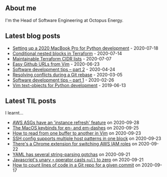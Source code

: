 ## About me
I'm the Head of Software Engineering at Octopus Energy.
## Latest blog posts
- [Setting up a 2020 MacBook Pro for Python development](https://codeinthehole.com/guides/settings-up-a-2020-macbook-for-python-development/) - 2020-07-18
- [Conditional nested blocks in Terraform](https://codeinthehole.com/tips/conditional-nested-blocks-in-terraform/) - 2020-07-14
- [Maintainable Terraform CIDR lists](https://codeinthehole.com/tips/terraform-cidrs/) - 2020-07-07
- [Easy Github URLs from Vim](https://codeinthehole.com/tips/easy-github-urls-from-vim/) - 2020-06-23
- [Software development tips – part 2](https://codeinthehole.com/tips/software-development-tips-part2/) - 2020-04-24
- [Resolving conflicts during a Git rebase](https://codeinthehole.com/guides/resolving-conflicts-during-a-git-rebase/) - 2020-03-05
- [Software development tips – part 1](https://codeinthehole.com/tips/software-development-tips-part1/) - 2020-02-26
- [Vim text-objects for Python development](https://codeinthehole.com/tips/vim-text-objects/) - 2019-06-13
## Latest TIL posts
I learnt...
- [AWS ASGs have an 'instance refresh' feature](https://til.codeinthehole.com/posts/aws-asgs-have-an-instance-refresh-feature/) on 2020-09-28
- [The MacOS keybinds for en- and em-dashes](https://til.codeinthehole.com/posts/the-macos-keybinds-for-en-and-emdashes/) on 2020-09-25
- [How to read from one buffer to another in Vim](https://til.codeinthehole.com/posts/how-to-read-from-one-buffer-to-another-in-vim/) on 2020-09-23
- [SSH config supports multiple host patterns in one block](https://til.codeinthehole.com/posts/ssh-config-supports-multiple-host-patterns-in-one-block/) on 2020-09-23
- [There's a Chrome extension for switching AWS IAM roles](https://til.codeinthehole.com/posts/theres-a-chrome-extension-for-switching-aws-iam-roles/) on 2020-09-22
- [YAML has several string-parsing gotchas](https://til.codeinthehole.com/posts/yaml-has-several-stringparsing-gotchas/) on 2020-09-21
- [Javascript's unary `+` operator casts `null` to zero](https://til.codeinthehole.com/posts/javascripts-unary-plus-operator-casts-null-to-zero/) on 2020-09-21
- [How to count lines of code in a Git repo for a given commit](https://til.codeinthehole.com/posts/how-to-count-lines-of-code-in-a-git-repo/) on 2020-09-17
